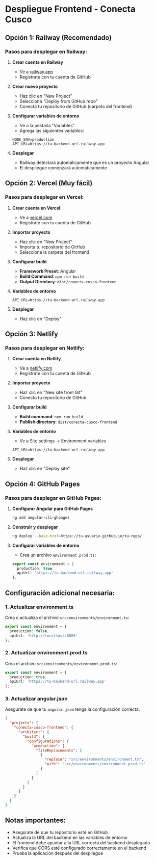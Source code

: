 # Despliegue Frontend - Conecta Cusco

## Opción 1: Railway (Recomendado)

### Pasos para desplegar en Railway:

1. **Crear cuenta en Railway**
   - Ve a [railway.app](https://railway.app)
   - Regístrate con tu cuenta de GitHub

2. **Crear nuevo proyecto**
   - Haz clic en "New Project"
   - Selecciona "Deploy from GitHub repo"
   - Conecta tu repositorio de GitHub (carpeta del frontend)

3. **Configurar variables de entorno**
   - Ve a la pestaña "Variables"
   - Agrega las siguientes variables:
   ```
   NODE_ENV=production
   API_URL=https://tu-backend-url.railway.app
   ```

4. **Desplegar**
   - Railway detectará automáticamente que es un proyecto Angular
   - El despliegue comenzará automáticamente

## Opción 2: Vercel (Muy fácil)

### Pasos para desplegar en Vercel:

1. **Crear cuenta en Vercel**
   - Ve a [vercel.com](https://vercel.com)
   - Regístrate con tu cuenta de GitHub

2. **Importar proyecto**
   - Haz clic en "New Project"
   - Importa tu repositorio de GitHub
   - Selecciona la carpeta del frontend

3. **Configurar build**
   - **Framework Preset**: Angular
   - **Build Command**: `npm run build`
   - **Output Directory**: `dist/conecta-cusco-frontend`

4. **Variables de entorno**
   ```
   API_URL=https://tu-backend-url.railway.app
   ```

5. **Desplegar**
   - Haz clic en "Deploy"

## Opción 3: Netlify

### Pasos para desplegar en Netlify:

1. **Crear cuenta en Netlify**
   - Ve a [netlify.com](https://netlify.com)
   - Regístrate con tu cuenta de GitHub

2. **Importar proyecto**
   - Haz clic en "New site from Git"
   - Conecta tu repositorio de GitHub

3. **Configurar build**
   - **Build command**: `npm run build`
   - **Publish directory**: `dist/conecta-cusco-frontend`

4. **Variables de entorno**
   - Ve a Site settings → Environment variables
   ```
   API_URL=https://tu-backend-url.railway.app
   ```

5. **Desplegar**
   - Haz clic en "Deploy site"

## Opción 4: GitHub Pages

### Pasos para desplegar en GitHub Pages:

1. **Configurar Angular para GitHub Pages**
   ```bash
   ng add angular-cli-ghpages
   ```

2. **Construir y desplegar**
   ```bash
   ng deploy --base-href=https://tu-usuario.github.io/tu-repo/
   ```

3. **Configurar variables de entorno**
   - Crea un archivo `environment.prod.ts`:
   ```typescript
   export const environment = {
     production: true,
     apiUrl: 'https://tu-backend-url.railway.app'
   };
   ```

## Configuración adicional necesaria:

### 1. Actualizar environment.ts
Crea o actualiza el archivo `src/environments/environment.ts`:

```typescript
export const environment = {
  production: false,
  apiUrl: 'http://localhost:8080'
};
```

### 2. Actualizar environment.prod.ts
Crea el archivo `src/environments/environment.prod.ts`:

```typescript
export const environment = {
  production: true,
  apiUrl: 'https://tu-backend-url.railway.app'
};
```

### 3. Actualizar angular.json
Asegúrate de que tu `angular.json` tenga la configuración correcta:

```json
{
  "projects": {
    "conecta-cusco-frontend": {
      "architect": {
        "build": {
          "configurations": {
            "production": {
              "fileReplacements": [
                {
                  "replace": "src/environments/environment.ts",
                  "with": "src/environments/environment.prod.ts"
                }
              ]
            }
          }
        }
      }
    }
  }
}
```

## Notas importantes:

- Asegúrate de que tu repositorio esté en GitHub
- Actualiza la URL del backend en las variables de entorno
- El frontend debe apuntar a la URL correcta del backend desplegado
- Verifica que CORS esté configurado correctamente en el backend
- Prueba la aplicación después del despliegue 